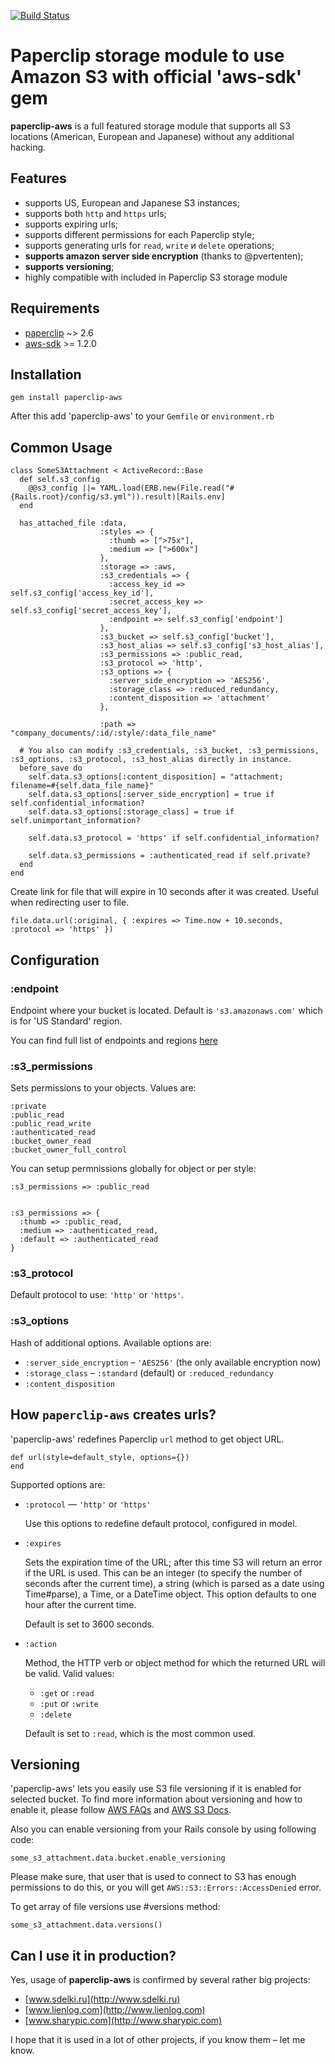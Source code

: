 [![Build Status](https://secure.travis-ci.org/igor-alexandrov/paperclip-aws.png)](http://travis-ci.org/igor-alexandrov/paperclip-aws)

# Paperclip storage module to use Amazon S3 with official 'aws-sdk' gem #

**paperclip-aws** is a full featured storage module that supports all S3 locations (American, European and Japanese) without any additional hacking.

## Features ##
  
* supports US, European and Japanese S3 instances;
* supports both `http` and `https` urls;
* supports expiring urls;
* supports different permissions for each Paperclip style;
* supports generating urls for `read`, `write` и `delete` operations;
* **supports amazon server side encryption** (thanks to @pvertenten);
* **supports versioning**;
* highly compatible with included in Paperclip S3 storage module


## Requirements ##

* [paperclip][0] ~> 2.6
* [aws-sdk][1] >= 1.2.0

## Installation ##

    gem install paperclip-aws

After this add 'paperclip-aws' to your `Gemfile` or `environment.rb`
    
## Common Usage ##

    class SomeS3Attachment < ActiveRecord::Base
      def self.s3_config
        @@s3_config ||= YAML.load(ERB.new(File.read("#{Rails.root}/config/s3.yml")).result)[Rails.env]    
      end

      has_attached_file :data,
                        :styles => {
                          :thumb => [">75x"],
                          :medium => [">600x"]
                        },                    
                        :storage => :aws,
                        :s3_credentials => {
                          :access_key_id => self.s3_config['access_key_id'],
                          :secret_access_key => self.s3_config['secret_access_key'],
                          :endpoint => self.s3_config['endpoint']
                        },
                        :s3_bucket => self.s3_config['bucket'],                    
                        :s3_host_alias => self.s3_config['s3_host_alias'],
                        :s3_permissions => :public_read,
                        :s3_protocol => 'http',
                        :s3_options => {
                          :server_side_encryption => 'AES256',
                          :storage_class => :reduced_redundancy,
                          :content_disposition => 'attachment'
                        },
                        
                        :path => "company_documents/:id/:style/:data_file_name"  
                        
      # You also can modify :s3_credentials, :s3_bucket, :s3_permissions, :s3_options, :s3_protocol, :s3_host_alias directly in instance.
      before_save do
        self.data.s3_options[:content_disposition] = "attachment; filename=#{self.data_file_name}"
        self.data.s3_options[:server_side_encryption] = true if self.confidential_information?
        self.data.s3_options[:storage_class] = true if self.unimportant_information?
        
        self.data.s3_protocol = 'https' if self.confidential_information?
        
        self.data.s3_permissions = :authenticated_read if self.private?
      end                          
    end

Create link for file that will expire in 10 seconds after it was created. Useful when redirecting user to file.

    file.data.url(:original, { :expires => Time.now + 10.seconds, :protocol => 'https' })

                      
## Configuration ##

### :endpoint ###
Endpoint where your bucket is located. Default is `'s3.amazonaws.com'` which is for 'US Standard' region.

You can find full list of endpoints and regions [here](http://aws.amazon.com/articles/3912#s3)

### :s3_permissions  ###
Sets permissions to your objects. Values are:

    :private
    :public_read
    :public_read_write
    :authenticated_read
    :bucket_owner_read
    :bucket_owner_full_control

You can setup permnissions globally for object or per style:    

    :s3_permissions => :public_read
    
    
    :s3_permissions => {
      :thumb => :public_read,
      :medium => :authenticated_read,
      :default => :authenticated_read
    }
   
### :s3_protocol ###
Default protocol to use: `'http'` or `'https'`.

### :s3_options ###
Hash of additional options. Available options are:

* `:server_side_encryption` –  `'AES256'` (the only available encryption now)
* `:storage_class` – `:standard` (default) or `:reduced_redundancy`
* `:content_disposition`


## How `paperclip-aws` creates urls? ##

'paperclip-aws' redefines Paperclip `url` method to get object URL.

    def url(style=default_style, options={})
    end

Supported options are:

* `:protocol` — `'http'` or `'https'`

  Use this options to redefine default protocol, configured in model.

* `:expires`

  Sets the expiration time of the URL; after this time S3 will return an error if the URL is used.  This can be an integer (to specify the number of seconds after the current time), a string (which is parsed as a date using Time#parse), a Time, or a DateTime object. This option defaults to one hour after the current time.
  
  Default is set to 3600 seconds.

* `:action`
  
  Method, the HTTP verb or object method for which the returned URL will be valid.  Valid values:
  
  * `:get` or `:read`
  * `:put` or `:write`
  * `:delete`
  
  Default is set to `:read`, which is the most common used.

## Versioning ##

'paperclip-aws' lets you easily use S3 file versioning if it is enabled for selected bucket.
To find more information about versioning and how to enable it, please follow [AWS FAQs](http://aws.amazon.com/s3/faqs/#What_is_Versioning) and [AWS S3 Docs](http://docs.amazonwebservices.com/AmazonS3/latest/dev/Versioning.html).

Also you can enable versioning from your Rails console by using following code:
  
    some_s3_attachment.data.bucket.enable_versioning
  
Please make sure, that user that is used to connect to S3 has enough permissions to do this, or you will get `AWS::S3::Errors::AccessDenied` error.
  
To get array of file versions use #versions method:
  
    some_s3_attachment.data.versions()

## Can I use it in production? ##

Yes, usage of **paperclip-aws** is confirmed by several rather big projects:

* [www.sdelki.ru](http://www.sdelki.ru)
* [www.lienlog.com](http://www.lienlog.com)
* [www.sharypic.com](http://www.sharypic.com)

I hope that it is used in a lot of other projects, if you know them – let me know.
    
[0]: https://github.com/thoughtbot/paperclip
[1]: https://github.com/amazonwebservices/aws-sdk-for-ruby